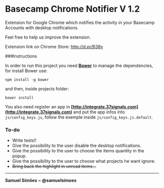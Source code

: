 # Basecamp Chrome Notifier V 1.2

Extension for Google Chrome which notifies the activity in your Basecamp Accounts with desktop notifications.

Feel free to help us improve the extension.

Extension link on Chrome Store: http://d.pr/B38v

###Instructions

In order to run this project you need **[Bower](http://https://github.com/bower/bower)** to manage the dependencies, for install Bower use:

```npm install -g bower```

and then, inside projects folder:

```bower install```

You also need register an app in **[http://integrate.37signals.com](http://integrate.37signals.com)**  and put the app infos into `js/config_keys.js`, follow the exemple inside `js/config_keys.js.default`.

### To-do
* Write tests!!
* Give the possibility to the user disable the desktop notifications.
* Give the possibility to the user to choose the items quantity in the popup.
* Give the possibility to the user to choose what projects he want ignore.
* ~~Bring back the highlight in unread items…~~

-----------------------------------------

**Samuel Simões ~ @samuelsimoes**
